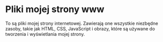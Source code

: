 # Pliki mojej strony www

To są pliki mojej strony internetowej. Zawierają one wszystkie niezbędne zasoby, takie jak HTML, CSS, JavaScript i obrazy, które są używane do tworzenia i wyświetlania mojej strony.
